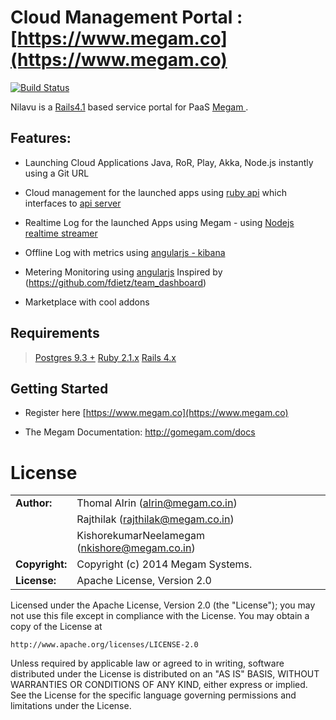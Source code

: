 # Cloud Management Portal : [https://www.megam.co](https://www.megam.co)

[![Build Status](https://travis-ci.org/indykish/nilavu.png?branch=master)](https://travis-ci.org/indykish/nilavu)

Nilavu is a [Rails4.1](http://guides.rubyonrails.org/) based service portal for PaaS [Megam ](https://www.megam.co). 

## Features:

* Launching Cloud Applications Java, RoR, Play, Akka, Node.js instantly using a Git URL 

* Cloud management for the launched apps using [ruby api](https://github.com/megamsys/megam_api.git) which interfaces to 
  [api server](https://github.com/megamsys/megam_play.git)
  
* Realtime Log for the launched Apps using Megam - using [Nodejs realtime streamer](https://github.com/megamsys/tap.git)

* Offline Log with metrics using [angularjs - kibana](http://kibana.org) 

* Metering Monitoring using [angularjs](http://angularjs.org) Inspired by (https://github.com/fdietz/team_dashboard)

* Marketplace with cool addons


## Requirements

> [Postgres 9.3 +](http://postgresql.org)
> [Ruby 2.1.x](http://ruby-lang.org)
> [Rails 4.x](http://guides.rubyonrails.org/4_1_release_notes.html)



## Getting Started 

* Register here [https://www.megam.co](https://www.megam.co)

* The Megam Documentation: http://gomegam.com/docs


	
# License


|                      |                                          |
|:---------------------|:-----------------------------------------|
| **Author:**          | Thomal Alrin (<alrin@megam.co.in>)
|                      | Rajthilak (<rajthilak@megam.co.in>)
|		               | KishorekumarNeelamegam (<nkishore@megam.co.in>)
| **Copyright:**       | Copyright (c) 2014 Megam Systems.
| **License:**         | Apache License, Version 2.0

Licensed under the Apache License, Version 2.0 (the "License");
you may not use this file except in compliance with the License.
You may obtain a copy of the License at

    http://www.apache.org/licenses/LICENSE-2.0

Unless required by applicable law or agreed to in writing, software
distributed under the License is distributed on an "AS IS" BASIS,
WITHOUT WARRANTIES OR CONDITIONS OF ANY KIND, either express or implied.
See the License for the specific language governing permissions and
limitations under the License.

